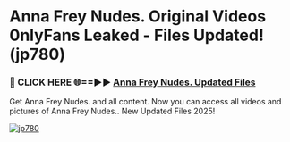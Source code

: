 # Anna Frey Nudes. Original Videos 0nlyFans Leaked - Files Updated! (jp780)

<h3>🔴 CLICK HERE 🌐==►► <a href="https://tinyurl.com/y5r63du9" rel="nofollow">Anna Frey Nudes. Updated Files</a></h3>

Get Anna Frey Nudes. and all content. Now you can access all videos and pictures of Anna Frey Nudes.. New Updated Files 2025!

[![jp780](https://i.imgur.com/UVo9nyh.gif)](https://tinyurl.com/y5r63du9)
